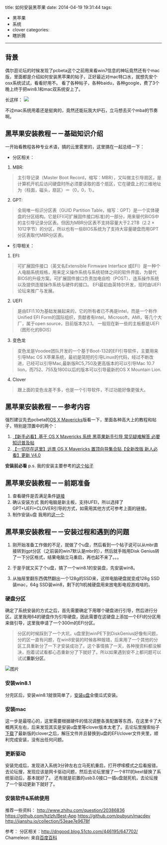 title: 如何安装黑苹果
date: 2014-04-19 19:31:44
tags: 
- 黑苹果 
- 系统
- clover
categories: 
- 瞎折腾
 
---


## 背景
偶尔逛论坛的时候发现了pcbeta这个之前用来看win7信息的神坛竟然还有个mac版，里面都是介绍如何安装黑苹果的帖子，正好最近对mac特口水，就想先安个osx系统试试，看看好用不。
看了各种帖子，各种baidu，各种google，费了3个晚上终于把win8.1和mac双系统安上了。
<!-- more -->

长这样：
![]({{BASE_PATH}}/images/14e06ad3f2c166c2733f49b377f45c9a6873effb.jpg)

不过mac系统用着还是挺爽的，竟然还能玩我大炉石，立马想去买个mba的节奏啊。

## 黑苹果安装教程－－基础知识介绍
一开始看教程各种专业术语，搞的云里雾里的，这里搞在一起总结一下：

* 分区相关：
1. MBR:
>主引导记录（Master Boot Record，缩写：MBR），又叫做主引导扇区，是计算机开机后访问硬盘时所必须要读取的首个扇区，它在硬盘上的三维地址为（柱面，磁头，扇区）＝（0，0，1）。

2. GPT:
> 全局唯一标识分区表（GUID Partition Table，缩写：GPT）是一个实体硬盘的分区结构。它是EFI(可扩展固件接口标准)的一部分，用来替代BIOS中的主引导记录分区表。但因为MBR分区表不支持容量大于2.2TB（2.2 × 1012字节）的分区，所以也有一些BIOS系统为了支持大容量硬盘而用GPT分区表取代MBR分区表。

* 引导相关：
1. EFI:
> 可扩展固件接口（英文名Extensible Firmware Interface 或EFI）是一种个人电脑系统规格，用来定义操作系统与系统韧体之间的软件界面，为替代BIOS的升级方案。可扩展固件接口负责加电自检（POST）、连系操作系统以及提供连接操作系统与硬件的接口。
EFI最初由英特尔开发，现时由UEFI论坛来推广与发展。

2. UEFI
> 是由EFI1.10为基础发展起来的，它的所有者已不再是Intel，而是一个称作Unified EFI Form的国际组织，贡献者有Intel，Microsoft，AMI，等几个大厂，属于open source，目前版本为2.1。
一般现在新一些的主板都是UEFI（图形化的BOIS）

3. 变色龙
> 变色龙是Voodee团队开发的一个基于Boot-132的EFI引导软件，主要用来引导Mac OS X苹果系统，最初是简短的引导Linux的代码，经过不断改进，已经可以引导Mac,最新版RC5,750及更高版本的可以引导Mac 10.7 lion，而752、755及1800以后的版本可以引导最新的OS X Mountain Lion.

4. Clover
> 跟上面的变色龙差不多，也是一个引导软件，不过功能好像更强大。


## 黑苹果安装教程－－参考内容
强烈建议先去pcbeta的[OS X Mavericks](http://bbs.pcbeta.com/forum.php?mod=forumdisplay&fid=536&page=1)版看一下，里面各种高大上的教程和帖子，特别是顶置中的两个：
1. [【新手必看】基于 OS X Mavericks 系统 黑苹果新手引导 常见疑难解答 必要知识普及帖](http://bbs.pcbeta.com/viewthread-1494831-1-1.html)
2. [【一切尽在这里】远景 OS X Mavericks 置顶向导集合贴【全新改版 新人必看】更新 V4.0](http://bbs.pcbeta.com/viewthread-1470582-1-1.html)

**安装前必看**
p.s. 我的安装主要参考的[这个帖子](http://bbs.pcbeta.com/viewthread-1443155-1-1.html)


## 黑苹果安装教程－－前期准备
1. 查看硬件是否满足条件[链接](http://bbs.pcbeta.com/viewthread-1494831-1-1.html)
1. 确认安装方式
我的电脑是新主板，支持UFEI，所以选择了GPT+UEFI+CLOVER引导的方式，如需用其他方式可参考上面的链接。
1. 制作安装u盘
我用的[这一个](http://bbs.pcbeta.com/viewthread-1483106-1-1.html)


## 黑苹果安装教程－－安装过程和遇到的问题
1. 刚开始准备工作做的不足，就做了个u盘，然后看到一个帖子说可以从mbr直接转到gpt分区（之前装的win7默认是mbr的），然后就手贱用Disk Genius转了一下分区格式，结果电脑立马重启，再也起不来了。。。

2. 于是乎就又买了个u盘，搞了一个win8.1的安装盘，先安装win8。

3. 从抽屉里翻东西偶然翻出一个128g的SSD来，这样电脑硬盘就变成128g SSD装mac，64g SSD装win8，剩下的1t机械硬盘用来放电影电视游戏啥的。

### 硬盘分区
确定了系统安装的方式之后，首先需要确定下用哪个硬盘进行引导，然后进行分区。这里我用64的硬盘作为引导硬盘，因此需要在这硬盘上添加一个EFI的分区用来做引导，这里我申请了一个300m的EFI分区。
> 分区的时候踩到了一个大坑，u盘里到winPE下到DiskGenius好像有问题，分的区一直有问题，在win8安装的时候各种报错，后来用了一个其他的分区工具重新分了一下才安装成功了。这个事情搞了一天，各种搜资料都没解决，抱着试试看都心态重新分了下就好了。所以如果遇到安不上都问题可以试试**重新分区**。

![图片]({{BASE_PATH}}/images/123.png)

### 安装win8.1
分完区后，安装win8.1就很简单了，[安装u盘](http://bbs.pcbeta.com/viewthread-1448054-1-1.html)全傻瓜式安装。

### 安装mac
这一步是最噁心的，这里需要根据硬件的情况调整各类配置等东西，在这里卡了大概两天左右，后来发现其实是安装u盘里等clover版本太老了。去论坛里搜索帖子[下载](http://sourceforge.net/projects/cloverefiboot/files/)了最新版的clover之后，解压文件并且替换到u盘的EFI/clover文件夹里，顺利完成安装，没有出任何问题。

### 更新驱动
安装完成后，发现进入系统3分钟左右立马死机重启，打开啰嗦模式之后看报错，去论坛搜，发现应该是网卡驱动问题，然后去论坛里搜了一个8111的kext替换了系统驱动后，基本就好了。
还有就是前置的usb3.0接口一插u盘就死机，去论坛搜了一个驱动更新下就好了。

### 安装软件&系统使用
推荐一些资料：
http://www.zhihu.com/question/20386836
https://github.com/hzlzh/Best-App
https://github.com/pubyun/macdev
http://jianshu.io/collection/53eae7e9678f
   
参考：
分区相关：http://dngood.blog.51cto.com/446195/647702/
Chameleon: 来自[百度百科](http://baike.baidu.com/link?url=fn5cGEapxoUig5NHpMe_GlfdT_oeWIvm13lua4qRHFSUKX2oNGum8sJO2h68Grx8pd5UPttFnP20SRFa5c14Fq)